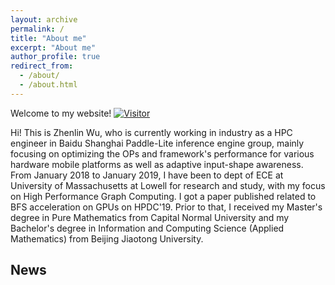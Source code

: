 ```yaml
---
layout: archive
permalink: /
title: "About me"
excerpt: "About me"
author_profile: true
redirect_from: 
  - /about/
  - /about.html      
---
```


Welcome to my website! [![Visitor](https://visitor-badge.glitch.me/badge?page_id=zlwu92.zlwu92.github.io)](https://github.com/zlwu92/zlwu92.github.io)

Hi! This is Zhenlin Wu, who is currently working in industry as a HPC engineer in Baidu Shanghai Paddle-Lite inference engine group, mainly focusing on optimizing the OPs and framework's performance for various hardware mobile platforms as well as adaptive input-shape awareness. From January 2018 to January 2019, I have been to dept of ECE at University of Massachusetts at Lowell for research and study, with my focus on High Performance Graph Computing. I got a paper published related to BFS acceleration on GPUs on HPDC'19. Prior to that, I received my Master's degree in Pure Mathematics from Capital Normal University and my Bachelor's degree in Information and Computing Science (Applied Mathematics) from Beijing Jiaotong University.


News
----
<!-- - **[Aug. 2022]**: I will be joining HKUST(GZ) as a first year Ph.D. student in Microelectronics Thrust with my advisor Prof. [Hongyuan Liu](https://www.liuhongyuan.com/). -->











